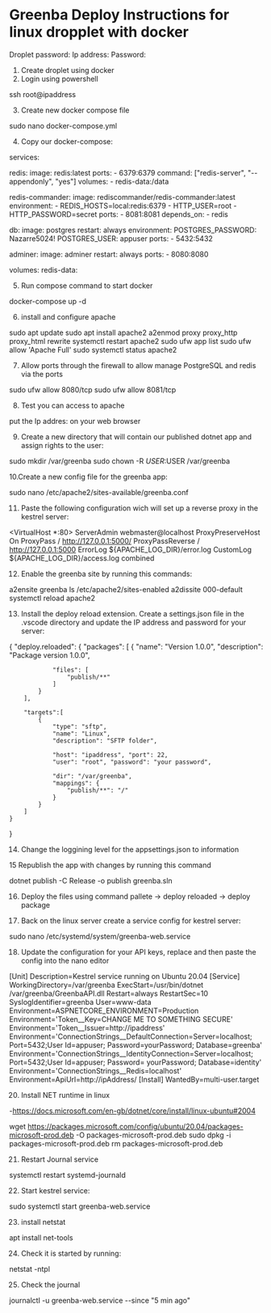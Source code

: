 # Greenba Deploy Instructions for linux dropplet with docker

Droplet password: 
Ip address: 
Password: 

1. Create droplet using docker
2. Login using powershell

ssh root@ipaddress

3. Create new docker compose file

sudo nano docker-compose.yml

4. Copy our docker-compose: 

services:

  redis:
    image: redis:latest
    ports:
      - 6379:6379
    command: ["redis-server", "--appendonly", "yes"]
    volumes:
      - redis-data:/data

  redis-commander:
    image: rediscommander/redis-commander:latest
    environment:
      - REDIS_HOSTS=local:redis:6379
      - HTTP_USER=root
      - HTTP_PASSWORD=secret
    ports:
      - 8081:8081
    depends_on:
      - redis

  db:
    image: postgres
    restart: always
    environment:
      POSTGRES_PASSWORD: Nazarre5024!
      POSTGRES_USER: appuser
    ports: 
      - 5432:5432

  adminer:
    image: adminer
    restart: always
    ports:
      - 8080:8080

volumes:
  redis-data:
  
5. Run compose command to start docker

docker-compose up -d

6. install and configure apache

sudo apt update
sudo apt install apache2
a2enmod proxy proxy_http proxy_html rewrite
systemctl restart apache2
sudo ufw app list
sudo ufw allow 'Apache Full'
sudo systemctl status apache2

7. Allow ports through the firewall to allow manage PostgreSQL and redis via the ports

sudo ufw allow 8080/tcp
sudo ufw allow 8081/tcp

8. Test you can access to apache

put the Ip addres:  on your web browser

9. Create a new directory that will contain our published dotnet app and assign rights to the user:

sudo mkdir /var/greenba
sudo chown -R $USER:$USER /var/greenba

10.Create a new config file for the greenba app:

sudo nano /etc/apache2/sites-available/greenba.conf

11. Paste the following configuration wich will set up a reverse proxy in the kestrel server:

<VirtualHost *:80>
        ServerAdmin webmaster@localhost
        ProxyPreserveHost On
        ProxyPass / http://127.0.0.1:5000/
        ProxyPassReverse / http://127.0.0.1:5000
        ErrorLog ${APACHE_LOG_DIR}/error.log
        CustomLog ${APACHE_LOG_DIR}/access.log combined
</VirtualHost>

12. Enable the greenba site by running this commands:

a2ensite greenba
ls /etc/apache2/sites-enabled
a2dissite 000-default
systemctl reload apache2

13. Install the deploy reload extension. Create a settings.json file in the .vscode 
directory and update the IP address and 
password for your server:

{
	"deploy.reloaded": {
		"packages": [
			{
				"name": "Version 1.0.0",
				"description": "Package version 1.0.0",
				
				"files": [
					"publish/**"
				]
			}
		],
		
		"targets":[
			{
				"type": "sftp",
				"name": "Linux",
				"description": "SFTP folder",
				
				"host": "ipaddress", "port": 22,
				"user": "root", "password": "your password",
				
				"dir": "/var/greenba",
				"mappings": {
					"publish/**": "/"
				}
			}
		]
	}
}

14. Change the loggining level for the appsettings.json to information

15 Republish the app with changes by running this command

dotnet publish -C Release -o publish greenba.sln

16. Deploy the files using command pallete -> deploy reloaded -> deploy package

17. Back on the linux server create a service config for kestrel server:

sudo nano /etc/systemd/system/greenba-web.service 

18. Update the configuration for your API keys, replace and then paste the config into 
the nano editor

[Unit]
Description=Kestrel service running on Ubuntu 20.04
[Service]
WorkingDirectory=/var/greenba
ExecStart=/usr/bin/dotnet /var/greenba/GreenbaAPI.dll
Restart=always
RestartSec=10
SyslogIdentifier=greenba
User=www-data
Environment=ASPNETCORE_ENVIRONMENT=Production
Environment='Token__Key=CHANGE ME TO SOMETHING SECURE' 
Environment='Token__Issuer=http://ipaddress'
Environment='ConnectionStrings__DefaultConnection=Server=localhost; Port=5432;User Id=appuser; Password=yourPassword; Database=greenba'
Environment='ConnectionStrings__IdentityConnection=Server=localhost; Port=5432;User Id=appuser; Password= yourPassword; Database=identity'
Environment='ConnectionStrings__Redis=localhost'
Environment=ApiUrl=http://ipAddress/
[Install]
WantedBy=multi-user.target

20. Install NET runtime in linux

-https://docs.microsoft.com/en-gb/dotnet/core/install/linux-ubuntu#2004

wget https://packages.microsoft.com/config/ubuntu/20.04/packages-microsoft-prod.deb -O packages-microsoft-prod.deb
sudo dpkg -i packages-microsoft-prod.deb
rm packages-microsoft-prod.deb

21. Restart Journal service

systemctl restart systemd-journald

22. Start kestrel service:

sudo systemctl start greenba-web.service

23. install netstat

apt install net-tools

24. Check it is started by running:

netstat -ntpl

25. Check the journal 

journalctl -u greenba-web.service --since "5 min ago"
